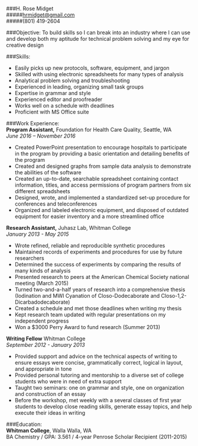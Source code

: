 ###H. Rose Midget  
#####<hrmidget@gmail.com>  
#####(801) 419-2604  
  
###Objective: 
To build skills so I can break into an industry where I can use and develop both my aptitude for technical problem solving and my eye for creative design   

###Skills: 
*   Easily picks up new protocols, software, equipment, and jargon  
*   Skilled with using electronic spreadsheets for many types of analysis
*   Analytical problem solving and troubleshooting
*   Experienced in leading, organizing small task groups
*   Expertise in grammar and style
*   Experienced editor and proofreader
*   Works well on a schedule with deadlines
*   Proficient with MS Office suite  

###Work Experience:  
**Program Assistant,** Foundation for Health Care Quality, Seattle, WA  
*June 2016 – November 2016*

*   Created PowerPoint presentation to encourage hospitals to participate in the program by providing a basic orientation and detailing benefits of the program
*   Created and designed graphs from sample data analysis to demonstrate the abilities of the software
*   Created an up-to-date, searchable spreadsheet containing contact information, titles, and access permissions of program partners from six different spreadsheets
*   Designed, wrote, and implemented a standardized set-up procedure for conferences and teleconferences
*   Organized and labeled electronic equipment, and disposed of outdated equipment for easier inventory and a more streamlined office

**Research Assistant,** Juhasz Lab, Whitman College  
*January 2013 - May 2015*  
 
*   Wrote refined, reliable and reproducible synthetic procedures
*   Maintained records of experiments and procedures for use by future researchers
*   Determined the success of experiments by comparing the results of many kinds of analysis
*   Presented research to peers at the American Chemical Society national meeting (March 2015)
*   Turned two-and-a-half years of research into a comprehensive thesis (Iodination and MWI Cyanation of Closo-Dodecaborate and Closo-1,2-Dicarbadodecaborate)
*   Created a schedule and met those deadlines when writing my thesis
*   Kept research team updated with regular presentations on my independent progress
*   Won a $3000 Perry Award to fund research (Summer 2013)


**Writing Fellow** Whitman College  
*September 2012 - January 2013*  

*   Provided support and advice on the technical aspects of writing to ensure essays were concise, grammatically correct, logical in layout, and appropriate in tone
*   Provided personal tutoring and mentorship to a diverse set of college students who were in need of extra support
*   Taught two seminars: one on grammar and style, one on organization and construction of an essay
*   Before the workshop, met weekly with a several classes of first year students to develop close reading skills, generate essay topics, and help execute their ideas in writing

###Education:  
**Whitman College**, Walla Walla, WA  
BA Chemistry / GPA: 3.561 / 4-year Penrose Scholar Recipient (2011-2015)

